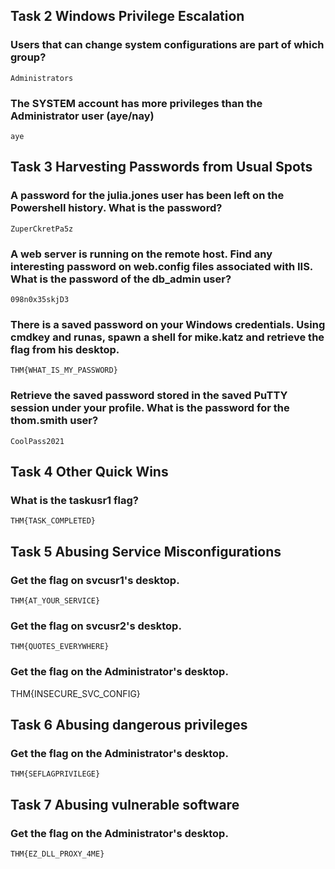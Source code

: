 ## Task 2  Windows Privilege Escalation

### Users that can change system configurations are part of which group?
    Administrators

### The SYSTEM account has more privileges than the Administrator user (aye/nay)
    aye

## Task 3  Harvesting Passwords from Usual Spots

### A password for the julia.jones user has been left on the Powershell history. What is the password?
    ZuperCkretPa5z

### A web server is running on the remote host. Find any interesting password on web.config files associated with IIS. What is the password of the db_admin user?
    098n0x35skjD3

### There is a saved password on your Windows credentials. Using cmdkey and runas, spawn a shell for mike.katz and retrieve the flag from his desktop.
    THM{WHAT_IS_MY_PASSWORD}

### Retrieve the saved password stored in the saved PuTTY session under your profile. What is the password for the thom.smith user?
    CoolPass2021

## Task 4  Other Quick Wins

### What is the taskusr1 flag?
    THM{TASK_COMPLETED}

## Task 5  Abusing Service Misconfigurations

### Get the flag on svcusr1's desktop.
    THM{AT_YOUR_SERVICE}

### Get the flag on svcusr2's desktop.
    THM{QUOTES_EVERYWHERE}

### Get the flag on the Administrator's desktop.
   THM{INSECURE_SVC_CONFIG}

## Task 6  Abusing dangerous privileges

### Get the flag on the Administrator's desktop.
    THM{SEFLAGPRIVILEGE}

## Task 7  Abusing vulnerable software

### Get the flag on the Administrator's desktop.
    THM{EZ_DLL_PROXY_4ME}
